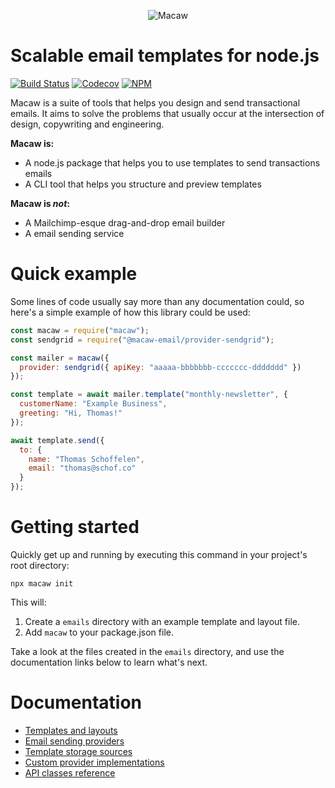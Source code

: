 <p align=center><img src="https://schof.co/f/htn/logo.svg" alt="Macaw" /></p>

# Scalable email templates for node.js

[![Build Status](https://travis-ci.com/macaw-email/macaw.svg?branch=master)](https://travis-ci.com/macaw-email/macaw)
[![Codecov](https://codecov.io/gh/macaw-email/macaw/branch/master/graph/badge.svg)](https://codecov.io/gh/macaw-email/macaw)
[![NPM](https://img.shields.io/npm/v/macaw.svg)](https://npmjs.org/macaw)

Macaw is a suite of tools that helps you design and send transactional emails. It aims to solve the problems that usually occur at the intersection of design, copywriting and engineering.

**Macaw is:**

- A node.js package that helps you to use templates to send transactions emails
- A CLI tool that helps you structure and preview templates

**Macaw is _not_:**

- A Mailchimp-esque drag-and-drop email builder
- A email sending service

# Quick example

Some lines of code usually say more than any documentation could, so here's a simple example of how this library could be used:

```js
const macaw = require("macaw");
const sendgrid = require("@macaw-email/provider-sendgrid");

const mailer = macaw({
  provider: sendgrid({ apiKey: "aaaaa-bbbbbbb-ccccccc-ddddddd" })
});

const template = await mailer.template("monthly-newsletter", {
  customerName: "Example Business",
  greeting: "Hi, Thomas!"
});

await template.send({
  to: {
    name: "Thomas Schoffelen",
    email: "thomas@schof.co"
  }
});
```

# Getting started

Quickly get up and running by executing this command in your project's root directory:

```shell
npx macaw init
```

This will:

1. Create a `emails` directory with an example template and layout file.
2. Add `macaw` to your package.json file.

Take a look at the files created in the `emails` directory, and use the documentation links below to learn what's next.

# Documentation

- [Templates and layouts](docs/templating.md)
- [Email sending providers](docs/providers.md)
- [Template storage sources](docs/storage.md)
- [Custom provider implementations](docs/custom-provider.md)
- [API classes reference](docs/api.md)
